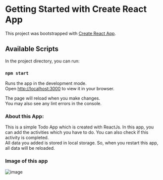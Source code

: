 # Getting Started with Create React App

This project was bootstrapped with [Create React App](https://github.com/facebook/create-react-app).

## Available Scripts

In the project directory, you can run:

### `npm start`

Runs the app in the development mode.\
Open [http://localhost:3000](http://localhost:3000) to view it in your browser.

The page will reload when you make changes.\
You may also see any lint errors in the console.

### About this App:

This is a simple Todo App which is created with ReactJs.
In this app, you can add the activities which you have to do. You can also check if this activity is completed.\
All data you added is stored in local storage. So, when you restart this app, all data will be reloaded. 

### Image of this app
![image](https://github.com/user-attachments/assets/e0cac4d0-8df4-4676-af45-857322165269)

